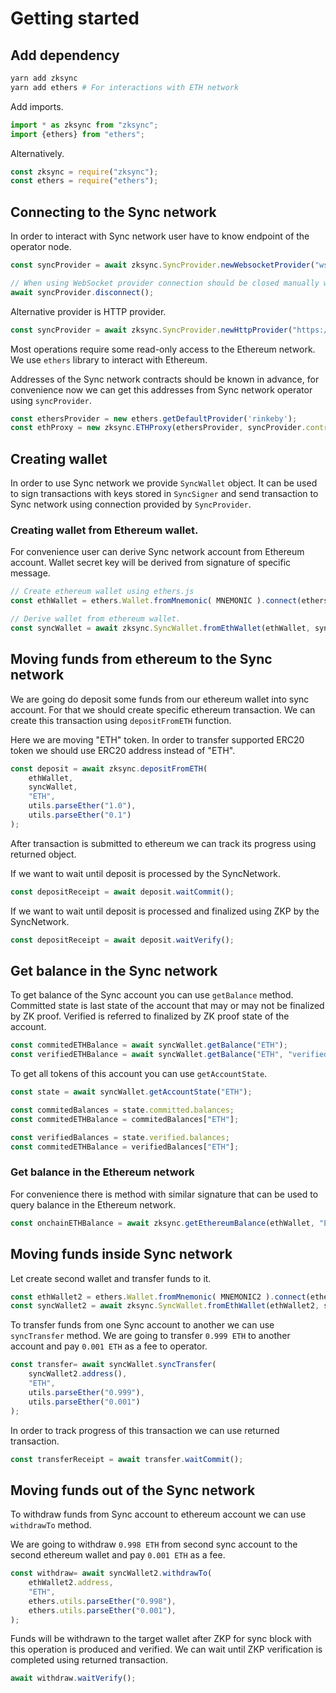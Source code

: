 # Getting started

## Add dependency

```bash
yarn add zksync
yarn add ethers # For interactions with ETH network
```

Add imports.
```typescript
import * as zksync from "zksync";
import {ethers} from "ethers";
```

Alternatively.
```typescript
const zksync = require("zksync");
const ethers = require("ethers");
```


## Connecting to the Sync network

In order to interact with Sync network user have to know endpoint of the operator node.

```typescript
const syncProvider = await zksync.SyncProvider.newWebsocketProvider("ws://api-rinkeby.matter-labs.io:3031");

// When using WebSocket provider connection should be closed manually when needed using.
await syncProvider.disconnect();
```

Alternative provider is HTTP provider.
```typescript
const syncProvider = await zksync.SyncProvider.newHttpProvider("https://api-rinkeby.matter-labs.io:3030");
```

Most operations require some read-only access to the Ethereum network.
We use `ethers` library to interact with Ethereum. 

Addresses of the Sync network contracts should be known in advance, for convenience now we can get this addresses 
from Sync network operator using `syncProvider`. 

```typescript
const ethersProvider = new ethers.getDefaultProvider('rinkeby');
const ethProxy = new zksync.ETHProxy(ethersProvider, syncProvider.contractAddress);
```

## Creating wallet

In order to use Sync network we provide `SyncWallet` object. It can be used to sign transactions 
with keys stored in `SyncSigner` and send transaction to Sync network using connection provided by `SyncProvider`.

### Creating wallet from Ethereum wallet.

For convenience user can derive Sync network account from Ethereum account. Wallet secret key will be derived from
signature of specific message.

```typescript
// Create ethereum wallet using ethers.js
const ethWallet = ethers.Wallet.fromMnemonic( MNEMONIC ).connect(ethersProvider);
```

```typescript
// Derive wallet from ethereum wallet.
const syncWallet = await zksync.SyncWallet.fromEthWallet(ethWallet, syncProvider, ethProxy);
```

## Moving funds from ethereum to the Sync network

We are going do deposit some funds from our ethereum wallet into sync account.
For that we should create specific ethereum transaction. We can create this transaction using `depositFromETH` function. 

Here we are moving "ETH" token. In order to transfer supported ERC20 token we should use ERC20 address instead of "ETH".

```typescript
const deposit = await zksync.depositFromETH(
    ethWallet,
    syncWallet,
    "ETH",
    utils.parseEther("1.0"),
    utils.parseEther("0.1")
);
```

After transaction is submitted to ethereum we can track its progress using returned object.

If we want to wait until deposit is processed by the SyncNetwork.
```typescript
const depositReceipt = await deposit.waitCommit();
```

If we want to wait until deposit is processed and finalized using ZKP by the SyncNetwork.
```typescript
const depositReceipt = await deposit.waitVerify();
```

## Get balance in the Sync network

To get balance of the Sync account you can use `getBalance` method.
Committed state is last state of the account that may or may not be finalized by ZK proof.
Verified is referred to finalized by ZK proof state of the account. 

```typescript
const commitedETHBalance = await syncWallet.getBalance("ETH");
const verifiedETHBalance = await syncWallet.getBalance("ETH", "verified");
```

To get all tokens of this account you can use `getAccountState`.

```typescript
const state = await syncWallet.getAccountState("ETH");

const commitedBalances = state.committed.balances;
const commitedETHBalance = commitedBalances["ETH"];

const verifiedBalances = state.verified.balances;
const commitedETHBalance = verifiedBalances["ETH"];
```

### Get balance in the Ethereum network

For convenience there is method with similar signature that can be used to query balance in the Ethereum network. 

```typescript
const onchainETHBalance = await zksync.getEthereumBalance(ethWallet, "ETH");
```

## Moving funds inside Sync network

Let create second wallet and transfer funds to it.

```typescript
const ethWallet2 = ethers.Wallet.fromMnemonic( MNEMONIC2 ).connect(ethersProvider);
const syncWallet2 = await zksync.SyncWallet.fromEthWallet(ethWallet2, syncProvider, ethProxy);
```

To transfer funds from one Sync account to another we can use `syncTransfer` method.
We are going to transfer `0.999 ETH` to another account and pay `0.001 ETH` as a fee to operator.

```typescript
const transfer= await syncWallet.syncTransfer(
    syncWallet2.address(),
    "ETH",
    utils.parseEther("0.999"),
    utils.parseEther("0.001")
);
```

In order to track progress of this transaction we can use returned transaction.

```typescript
const transferReceipt = await transfer.waitCommit();
```

## Moving funds out of the Sync network

To withdraw funds from Sync account to ethereum account we can use `withdrawTo` method.

We are going to withdraw `0.998 ETH` from second sync account to the second ethereum wallet and pay `0.001 ETH` as a fee.

```typescript
const withdraw= await syncWallet2.withdrawTo(
    ethWallet2.address,
    "ETH",
    ethers.utils.parseEther("0.998"),
    ethers.utils.parseEther("0.001"),
);
```

Funds will be withdrawn to the target wallet after ZKP for sync block with this operation is produced and verified.
We can wait until ZKP verification is completed using returned transaction. 
```typescript
await withdraw.waitVerify();
```
